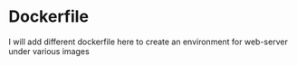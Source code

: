 # Dockerfile
 I will add different dockerfile here to create an environment for web-server under various images
